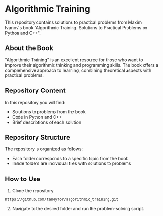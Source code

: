 # Algorithmic Training

This repository contains solutions to practical problems from Maxim Ivanov's book "Algorithmic Training. Solutions to Practical Problems on Python and C++".

## About the Book

"Algorithmic Training" is an excellent resource for those who want to improve their algorithmic thinking and programming skills. The book offers a comprehensive approach to learning, combining theoretical aspects with practical problems.

## Repository Content

In this repository you will find:
- Solutions to problems from the book
- Code in Python and C++
- Brief descriptions of each solution

## Repository Structure

The repository is organized as follows:
- Each folder corresponds to a specific topic from the book
- Inside folders are individual files with solutions to problems

## How to Use

1. Clone the repository:

```
https://github.com/tandyfor/algorithmic_training.git
```

2. Navigate to the desired folder and run the problem-solving script.

